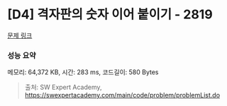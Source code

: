 # [D4] 격자판의 숫자 이어 붙이기 - 2819 

[문제 링크](https://swexpertacademy.com/main/code/problem/problemDetail.do?contestProbId=AV7I5fgqEogDFAXB) 

### 성능 요약

메모리: 64,372 KB, 시간: 283 ms, 코드길이: 580 Bytes



> 출처: SW Expert Academy, https://swexpertacademy.com/main/code/problem/problemList.do